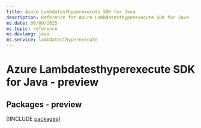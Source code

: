 ```yaml
---
title: Azure Lambdatesthyperexecute SDK for Java
description: Reference for Azure Lambdatesthyperexecute SDK for Java
ms.date: 06/09/2025
ms.topic: reference
ms.devlang: java
ms.service: lambdatesthyperexecute
---
```

# Azure Lambdatesthyperexecute SDK for Java - preview
## Packages - preview
[!INCLUDE [packages](lambdatesthyperexecute-index.md)]